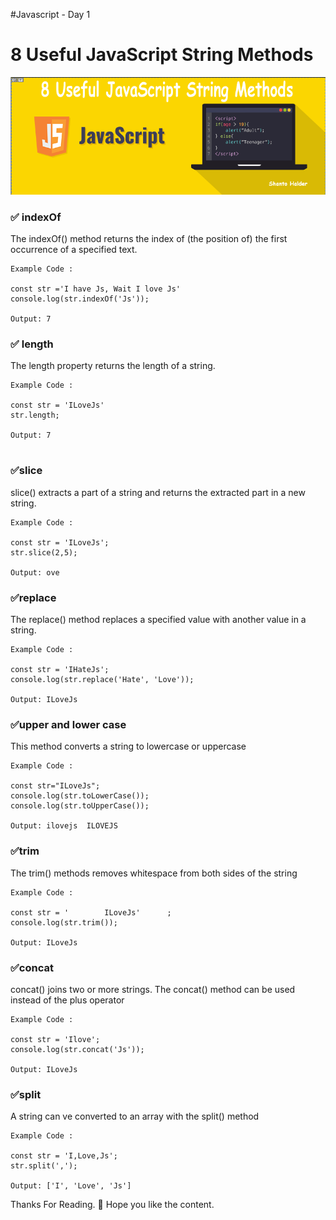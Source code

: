 #Javascript - Day 1

#  8 Useful JavaScript String Methods


![screenshots of example app](/images/screenshots@1x.png)


###  ✅ indexOf

The indexOf() method returns the index of (the position of) the first occurrence of a specified text.

```
Example Code :

const str ='I have Js, Wait I love Js'
console.log(str.indexOf('Js'));

Output: 7

```

### ✅ length

The length property returns the length of a string.

```
Example Code :

const str = 'ILoveJs'
str.length;

Output: 7


```

###  ✅slice

slice() extracts a part of a string and returns the extracted part in a new string.

```
Example Code :

const str = 'ILoveJs';
str.slice(2,5);

Output: ove

```

### ✅replace

The replace() method replaces a specified value with another value in a string.

```
Example Code :

const str = 'IHateJs';
console.log(str.replace('Hate', 'Love')); 

Output: ILoveJs

```

### ✅upper and lower case

This method converts a string to lowercase or uppercase

```
Example Code :

const str="ILoveJs";
console.log(str.toLowerCase());
console.log(str.toUpperCase());

Output: ilovejs  ILOVEJS

```


### ✅trim


The trim() methods removes whitespace from both sides of the string

```
Example Code :

const str = '        ILoveJs'      ;
console.log(str.trim());

Output: ILoveJs

```

### ✅concat

concat() joins two or more strings. The concat() method can be used instead of the plus operator

```
Example Code :

const str = 'Ilove';
console.log(str.concat('Js'));

Output: ILoveJs

```

### ✅split

A string can ve converted to an array with the split() method

```
Example Code :

const str = 'I,Love,Js'; 
str.split(',');

Output: ['I', 'Love', 'Js']

```


Thanks For Reading. 🙂 Hope you like the content.
